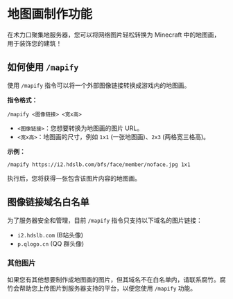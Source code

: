# 地图画制作功能

在术力口聚集地服务器，您可以将网络图片轻松转换为 Minecraft 中的地图画，用于装饰您的建筑！

## 如何使用 `/mapify`

使用 `/mapify` 指令可以将一个外部图像链接转换成游戏内的地图画。

**指令格式：**
```
/mapify <图像链接> <宽x高>
```

*   `<图像链接>`：您想要转换为地图画的图片 URL。
*   `<宽x高>`：地图画的尺寸，例如 `1x1` (一张地图画)、`2x3` (两格宽三格高)。

**示例：**
```
/mapify https://i2.hdslb.com/bfs/face/member/noface.jpg 1x1
```
执行后，您将获得一张包含该图片内容的地图画。

## 图像链接域名白名单

为了服务器安全和管理，目前 `/mapify` 指令只支持以下域名的图片链接：

*   `i2.hdslb.com` (B站头像)
*   `p.qlogo.cn` (QQ 群头像)

### 其他图片

如果您有其他想要制作成地图画的图片，但其域名不在白名单内，请联系腐竹。腐竹会帮助您上传图片到服务器支持的平台，以便您使用 `/mapify` 功能。